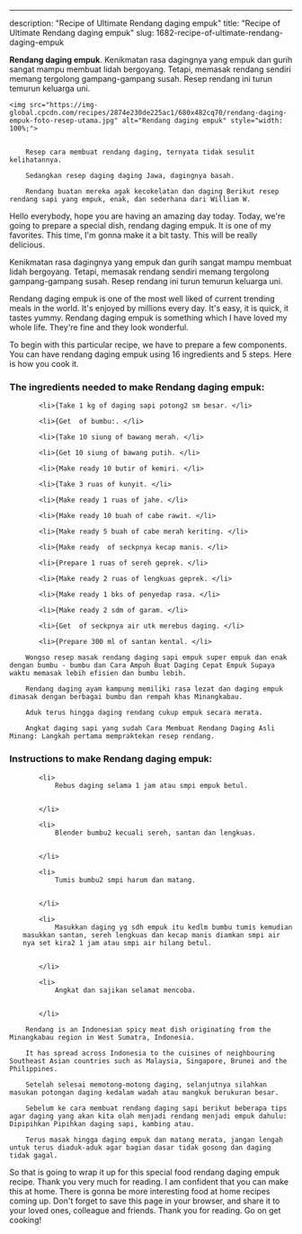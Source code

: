 ---
description: "Recipe of Ultimate Rendang daging empuk"
title: "Recipe of Ultimate Rendang daging empuk"
slug: 1682-recipe-of-ultimate-rendang-daging-empuk

<p>
	<strong>Rendang daging empuk</strong>. 
	Kenikmatan rasa dagingnya yang empuk dan gurih sangat mampu membuat lidah bergoyang. Tetapi, memasak rendang sendiri memang tergolong gampang-gampang susah. Resep rendang ini turun temurun keluarga uni.
</p>
<p>
	
	<img src="https://img-global.cpcdn.com/recipes/2874e230de225ac1/680x482cq70/rendang-daging-empuk-foto-resep-utama.jpg" alt="Rendang daging empuk" style="width: 100%;">
	
	
		Resep cara membuat rendang daging, ternyata tidak sesulit kelihatannya.
	
		Sedangkan resep daging daging Jawa, dagingnya basah.
	
		Rendang buatan mereka agak kecokelatan dan daging Berikut resep rendang sapi yang empuk, enak, dan sederhana dari William W.
	
</p>
<p>
	Hello everybody, hope you are having an amazing day today. Today, we're going to prepare a special dish, rendang daging empuk. It is one of my favorites. This time, I'm gonna make it a bit tasty. This will be really delicious.
</p>
	
<p>
	Kenikmatan rasa dagingnya yang empuk dan gurih sangat mampu membuat lidah bergoyang. Tetapi, memasak rendang sendiri memang tergolong gampang-gampang susah. Resep rendang ini turun temurun keluarga uni.
</p>
<p>
	Rendang daging empuk is one of the most well liked of current trending meals in the world. It's enjoyed by millions every day. It's easy, it is quick, it tastes yummy. Rendang daging empuk is something which I have loved my whole life. They're fine and they look wonderful.
</p>

<p>
To begin with this particular recipe, we have to prepare a few components. You can have rendang daging empuk using 16 ingredients and 5 steps. Here is how you cook it.
</p>

<h3>The ingredients needed to make Rendang daging empuk:</h3>

<ol>
	
		<li>{Take 1 kg of daging sapi potong2 sm besar. </li>
	
		<li>{Get  of bumbu:. </li>
	
		<li>{Take 10 siung of bawang merah. </li>
	
		<li>{Get 10 siung of bawang putih. </li>
	
		<li>{Make ready 10 butir of kemiri. </li>
	
		<li>{Take 3 ruas of kunyit. </li>
	
		<li>{Make ready 1 ruas of jahe. </li>
	
		<li>{Make ready 10 buah of cabe rawit. </li>
	
		<li>{Make ready 5 buah of cabe merah keriting. </li>
	
		<li>{Make ready  of seckpnya kecap manis. </li>
	
		<li>{Prepare 1 ruas of sereh geprek. </li>
	
		<li>{Make ready 2 ruas of lengkuas geprek. </li>
	
		<li>{Make ready 1 bks of penyedap rasa. </li>
	
		<li>{Make ready 2 sdm of garam. </li>
	
		<li>{Get  of seckpnya air utk merebus daging. </li>
	
		<li>{Prepare 300 ml of santan kental. </li>
	
</ol>
<p>
	
		Wongso resep masak rendang daging sapi empuk super empuk dan enak dengan bumbu - bumbu dan Cara Ampuh Buat Daging Cepat Empuk Supaya waktu memasak lebih efisien dan bumbu lebih.
	
		Rendang daging ayam kampung memiliki rasa lezat dan daging empuk dimasak dengan berbagai bumbu dan rempah khas Minangkabau.
	
		Aduk terus hingga daging rendang cukup empuk secara merata.
	
		Angkat daging sapi yang sudah Cara Membuat Rendang Daging Asli Minang: Langkah pertama mempraktekan resep rendang.
	
</p>

<h3>Instructions to make Rendang daging empuk:</h3>

<ol>
	
		<li>
			Rebus daging selama 1 jam atau smpi empuk betul.
			
			
		</li>
	
		<li>
			Blender bumbu2 kecuali sereh, santan dan lengkuas.
			
			
		</li>
	
		<li>
			Tumis bumbu2 smpi harum dan matang.
			
			
		</li>
	
		<li>
			Masukkan daging yg sdh empuk itu kedlm bumbu tumis kemudian masukkan santan, sereh lengkuas dan kecap manis diamkan smpi air nya set kira2 1 jam atau smpi air hilang betul.
			
			
		</li>
	
		<li>
			Angkat dan sajikan selamat mencoba.
			
			
		</li>
	
</ol>

<p>
	
		Rendang is an Indonesian spicy meat dish originating from the Minangkabau region in West Sumatra, Indonesia.
	
		It has spread across Indonesia to the cuisines of neighbouring Southeast Asian countries such as Malaysia, Singapore, Brunei and the Philippines.
	
		Setelah selesai memotong-motong daging, selanjutnya silahkan masukan potongan daging kedalam wadah atau mangkuk berukuran besar.
	
		Sebelum ke cara membuat rendang daging sapi berikut beberapa tips agar daging yang akan kita olah menjadi rendang menjadi empuk dahulu: Dipipihkan Pipihkan daging sapi, kambing atau.
	
		Terus masak hingga daging empuk dan matang merata, jangan lengah untuk terus diaduk-aduk agar bagian dasar tidak gosong dan daging tidak gagal.
	
</p>

<p>
	So that is going to wrap it up for this special food rendang daging empuk recipe. Thank you very much for reading. I am confident that you can make this at home. There is gonna be more interesting food at home recipes coming up. Don't forget to save this page in your browser, and share it to your loved ones, colleague and friends. Thank you for reading. Go on get cooking!
</p>
